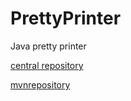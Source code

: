 # PrettyPrinter
 Java pretty printer
 
[central repository](https://repo1.maven.org/maven2/com/github/idozahavy/prettyprinter/)

[mvnrepository](https://mvnrepository.com/artifact/com.github.idozahavy/prettyprinter)
